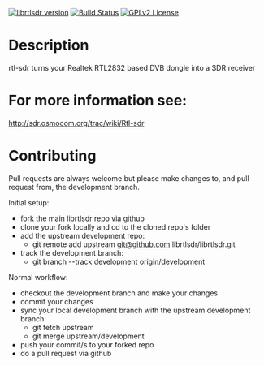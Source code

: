 [![librtlsdr version](https://img.shields.io/github/tag/librtlsdr/librtlsdr.svg?style=flat&label=librtlsdr)](https://github.com/librtlsdr/librtlsdr/releases)
[![Build Status](http://circleci-badges-max.herokuapp.com/img/librtlsdr/librtlsdr/master?token=:circle-ci-token)](https://circleci.com/gh/librtlsdr/librtlsdr/tree/master)
[![GPLv2 License](http://img.shields.io/badge/license-GPLv2-brightgreen.svg)](https://tldrlegal.com/license/gnu-general-public-license-v2)

# Description

rtl-sdr turns your Realtek RTL2832 based DVB dongle into a SDR receiver


# For more information see:

http://sdr.osmocom.org/trac/wiki/Rtl-sdr


# Contributing

Pull requests are always welcome but please make changes to, and pull request from, the development branch.

Initial setup:

- fork the main librtlsdr repo via github
- clone your fork locally and cd to the cloned repo's folder
- add the upstream development repo:
    * git remote add upstream git@github.com:librtlsdr/librtlsdr.git
- track the development branch: 
    * git branch --track development origin/development

Normal workflow:

- checkout the development branch and make your changes
- commit your changes
- sync your local development branch with the upstream development branch:
    * git fetch upstream
    * git merge upstream/development
- push your commit/s to your forked repo
- do a pull request via github
